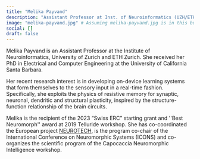 ```yaml
---
title: "Melika Payvand"
description: "Assistant Professor at Inst. of Neuroinformatics (UZH/ETH). Develops on-device learning systems using resistive memory for brain-inspired plasticity."
image: "melika-payvand.jpg" # Assuming melika-payvand.jpg is in this bundle
social: []
draft: false
---
```

Melika Payvand is an Assistant Professor at the Institute of Neuroinformatics, University of Zurich and ETH Zurich. She received her PhD in Electrical and Computer Engineering at the University of California Santa Barbara.

Her recent research interest is in developing on-device learning systems that form themselves to the sensory input in a real-time fashion. Specifically, she exploits the physics of resistive memory for synaptic, neuronal, dendritic and structural plasticity, inspired by the structure-function relationship of the brain circuits.

Melika is the recipient of the 2023 “Swiss ERC” starting grant and ''Best Neuromorph'' award at 2019 Telluride workshop. She has co-coordinated the European project [NEUROTECH](https://neurotechai.eu), is the program co-chair of the International Conference on Neuromorphic Systems (ICONS) and co-organizes the scientific program of the Capocaccia Neuromorphic Intelligence workshop.
